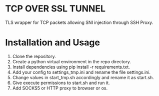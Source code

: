 # TCP OVER SSL TUNNEL
TLS wrapper for TCP packets allowing SNI injection through SSH Proxy.

# Installation and Usage
1. Clone the repository.
2. Create a python virtual environment in the repo directory.
3. Install dependencies using pip install -r requirements.txt.
4. Add your config to settings_tmp.ini and rename the file settings.ini.
5. Change values in start_tmp.sh accordingly and rename it as start.sh.
6. Give execute permissions to start.sh and run it.
7. Add SOCKS5 or HTTP proxy to browser or os.